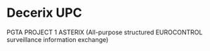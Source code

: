 # Decerix UPC
PGTA PROJECT 1 ASTERIX (All-purpose structured EUROCONTROL surveillance information exchange)
